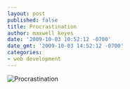 ```yaml
---
layout: post
published: false
title: Procrastination
author: maxwell keyes
date: '2009-10-03 10:52:12 -0700'
date_gmt: '2009-10-03 14:52:12 -0700'
categories:
- web development
---
```


![Procrastination]({{site.assets.url_prefix}}/images/posts/procrastination.png "Procrastination graph")
